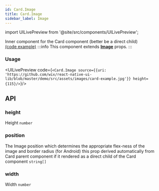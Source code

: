 ```yaml
---
id: Card.Image
title: Card.Image
sidebar_label: Image
---
```


import UILivePreview from '@site/src/components/UILivePreview';

Inner component for the Card component (better be a direct child)  
[(code example)](https://github.com/wix/react-native-ui-lib/blob/master/demo/src/screens/componentScreens/CardsScreen.tsx)
:::info
This component extends **[Image](/docs/components/media/Image)** props.
:::
<div style={{display: 'flex', flexDirection: 'row', overflowX: 'auto', maxHeight: '500px', alignItems: 'center'}}></div>

### Usage
<UILivePreview code={`<Card.Image source={{uri: 'https://github.com/wix/react-native-ui-lib/blob/master/demo/src/assets/images/card-example.jpg'}} height={115}/>`}/>

## API
### height
Height
`number ` 

### position
The Image position which determines the appropriate flex-ness of the image and border radius (for Android) this prop derived automatically from Card parent component if it rendered as a direct child of the Card component
`string[] ` 

### width
Width
`number ` 


